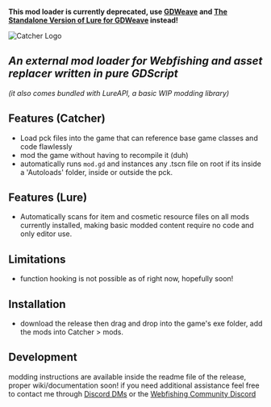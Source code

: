 **This mod loader is currently deprecated, use [GDWeave]( https://github.com/NotNite/GDWeave) and [The Standalone Version of Lure for GDWeave](https://github.com/Sulayre/WebfishingLure) instead!**

![Catcher Logo](https://media.discordapp.net/attachments/1297300581102391296/1297300581274091573/image.png?ex=67156cd1&is=67141b51&hm=4ed4eac2f276cab12e12c0109edf850bb33a3283183d98907cd88e3b6f66b5b1&=&format=webp&quality=lossless)
## _An external mod loader for Webfishing and asset replacer written in pure GDScript_
_(it also comes bundled with LureAPI, a basic WIP modding library)_
## Features (Catcher)

- Load pck files into the game that can reference base game classes and code flawlessly
- mod the game without having to recompile it (duh)
- automatically runs ```mod.gd``` and instances any .tscn file on root if its inside a 'Autoloads' folder, inside or outside the pck.

## Features (Lure)

- Automatically scans for item and cosmetic resource files on all mods currently installed, making basic modded content require no code and only editor use.


## Limitations
- function hooking is not possible as of right now, hopefully soon!

## Installation

- download the release then drag and drop into the game's exe folder, add the mods into Catcher > mods.

## Development

modding instructions are available inside the readme file of the release, proper wiki/documentation soon!
if you need additional assistance feel free to contact me through [Discord DMs](https://discordapp.com/users/227822955994939402) or the [Webfishing Community Discord](https://discord.gg/webfishers)
